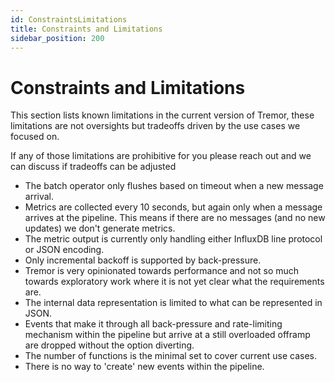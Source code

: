 ```yaml
---
id: ConstraintsLimitations
title: Constraints and Limitations
sidebar_position: 200
---
```


# Constraints and Limitations

This section lists known limitations in the current version of Tremor, these limitations are not oversights but tradeoffs driven by the use cases we focused on.

If any of those limitations are prohibitive for you please reach out and we can discuss if tradeoffs can be adjusted

* The batch operator only flushes based on timeout when a new message arrival.
* Metrics are collected every 10 seconds, but again only when a message arrives at the pipeline. This means if there are no messages (and no new updates) we don't generate metrics.
* The metric output is currently only handling either InfluxDB line protocol or JSON encoding.
* Only incremental backoff is supported by back-pressure.
* Tremor is very opinionated towards performance and not so much towards exploratory work where it is not yet clear what the requirements are.
* The internal data representation is limited to what can be represented in JSON.
* Events that make it through all back-pressure and rate-limiting mechanism within the pipeline but arrive at a still overloaded offramp are dropped without the option diverting.
* The number of functions is the minimal set to cover current use cases.
* There is no way to 'create' new events within the pipeline.
